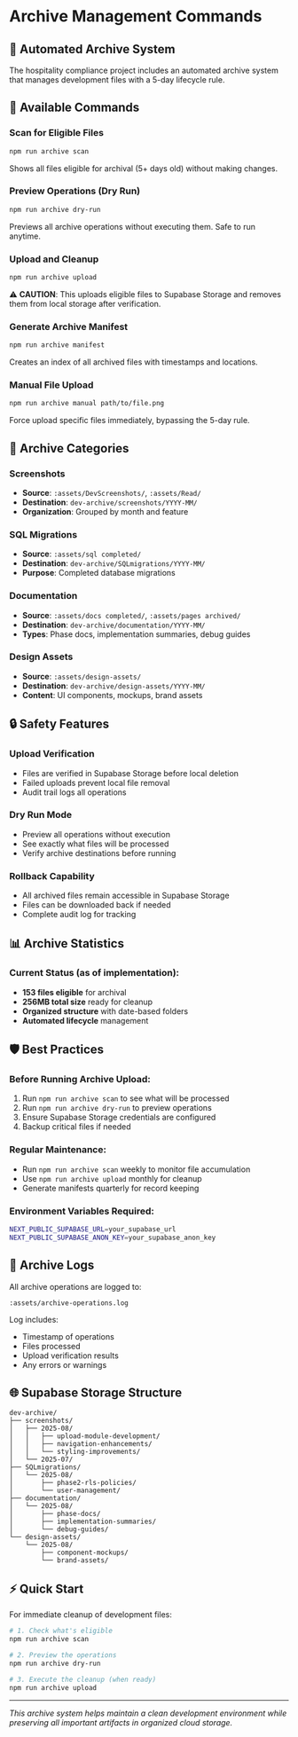 # Archive Management Commands

## 📁 Automated Archive System

The hospitality compliance project includes an automated archive system that manages development files with a 5-day lifecycle rule.

## 🚀 Available Commands

### **Scan for Eligible Files**
```bash
npm run archive scan
```
Shows all files eligible for archival (5+ days old) without making changes.

### **Preview Operations (Dry Run)**
```bash
npm run archive dry-run
```
Previews all archive operations without executing them. Safe to run anytime.

### **Upload and Cleanup**
```bash
npm run archive upload
```
⚠️ **CAUTION**: This uploads eligible files to Supabase Storage and removes them from local storage after verification.

### **Generate Archive Manifest**
```bash
npm run archive manifest
```
Creates an index of all archived files with timestamps and locations.

### **Manual File Upload**
```bash
npm run archive manual path/to/file.png
```
Force upload specific files immediately, bypassing the 5-day rule.

## 📂 Archive Categories

### **Screenshots**
- **Source**: `:assets/DevScreenshots/`, `:assets/Read/`
- **Destination**: `dev-archive/screenshots/YYYY-MM/`
- **Organization**: Grouped by month and feature

### **SQL Migrations**
- **Source**: `:assets/sql completed/`
- **Destination**: `dev-archive/SQLmigrations/YYYY-MM/`
- **Purpose**: Completed database migrations

### **Documentation**
- **Source**: `:assets/docs completed/`, `:assets/pages archived/`
- **Destination**: `dev-archive/documentation/YYYY-MM/`
- **Types**: Phase docs, implementation summaries, debug guides

### **Design Assets**
- **Source**: `:assets/design-assets/`
- **Destination**: `dev-archive/design-assets/YYYY-MM/`
- **Content**: UI components, mockups, brand assets

## 🔒 Safety Features

### **Upload Verification**
- Files are verified in Supabase Storage before local deletion
- Failed uploads prevent local file removal
- Audit trail logs all operations

### **Dry Run Mode**
- Preview all operations without execution
- See exactly what files will be processed
- Verify archive destinations before running

### **Rollback Capability**
- All archived files remain accessible in Supabase Storage
- Files can be downloaded back if needed
- Complete audit log for tracking

## 📊 Archive Statistics

### **Current Status** (as of implementation):
- **153 files eligible** for archival
- **256MB total size** ready for cleanup
- **Organized structure** with date-based folders
- **Automated lifecycle** management

## 🛡️ Best Practices

### **Before Running Archive Upload:**
1. Run `npm run archive scan` to see what will be processed
2. Run `npm run archive dry-run` to preview operations
3. Ensure Supabase Storage credentials are configured
4. Backup critical files if needed

### **Regular Maintenance:**
- Run `npm run archive scan` weekly to monitor file accumulation
- Use `npm run archive upload` monthly for cleanup
- Generate manifests quarterly for record keeping

### **Environment Variables Required:**
```bash
NEXT_PUBLIC_SUPABASE_URL=your_supabase_url
NEXT_PUBLIC_SUPABASE_ANON_KEY=your_supabase_anon_key
```

## 📝 Archive Logs

All archive operations are logged to:
```
:assets/archive-operations.log
```

Log includes:
- Timestamp of operations
- Files processed
- Upload verification results
- Any errors or warnings

## 🌐 Supabase Storage Structure

```
dev-archive/
├── screenshots/
│   ├── 2025-08/
│   │   ├── upload-module-development/
│   │   ├── navigation-enhancements/
│   │   └── styling-improvements/
│   └── 2025-07/
├── SQLmigrations/
│   └── 2025-08/
│       ├── phase2-rls-policies/
│       └── user-management/
├── documentation/
│   └── 2025-08/
│       ├── phase-docs/
│       ├── implementation-summaries/
│       └── debug-guides/
└── design-assets/
    └── 2025-08/
        ├── component-mockups/
        └── brand-assets/
```

## ⚡ Quick Start

For immediate cleanup of development files:

```bash
# 1. Check what's eligible
npm run archive scan

# 2. Preview the operations  
npm run archive dry-run

# 3. Execute the cleanup (when ready)
npm run archive upload
```

---

*This archive system helps maintain a clean development environment while preserving all important artifacts in organized cloud storage.*